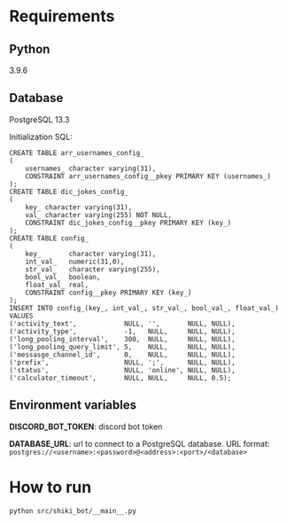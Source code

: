 # Requirements

## Python
3.9.6

## Database
PostgreSQL 13.3

Initialization SQL:
```
CREATE TABLE arr_usernames_config_
(
    usernames_ character varying(31),
    CONSTRAINT arr_usernames_config__pkey PRIMARY KEY (usernames_)
);
CREATE TABLE dic_jokes_config_
(
    key_ character varying(31),
    val_ character varying(255) NOT NULL,
    CONSTRAINT dic_jokes_config__pkey PRIMARY KEY (key_)
);
CREATE TABLE config_
(
    key_       character varying(31),
    int_val_   numeric(31,0),
    str_val_   character varying(255),
    bool_val_  boolean,
    float_val_ real,
    CONSTRAINT config__pkey PRIMARY KEY (key_)
);
INSERT INTO config_(key_, int_val_, str_val_, bool_val_, float_val_)
VALUES
('activity_text',            NULL, '',       NULL, NULL),
('activity_type',            -1,   NULL,     NULL, NULL),
('long_pooling_interval',    300,  NULL,     NULL, NULL),
('long_pooling_query_limit', 5,    NULL,     NULL, NULL),
('messasge_channel_id',      0,    NULL,     NULL, NULL),
('prefix',                   NULL, ';',      NULL, NULL),
('status',                   NULL, 'online', NULL, NULL),
('calculator_timeout',       NULL, NULL,     NULL, 0.5);
```

## Environment variables
**DISCORD_BOT_TOKEN**: discord bot token

**DATABASE_URL**: url to connect to a PostgreSQL database.
URL format:
```postgres://<username>:<password>@<address>:<port>/<database>```

# How to run
```python src/shiki_bot/__main__.py```
